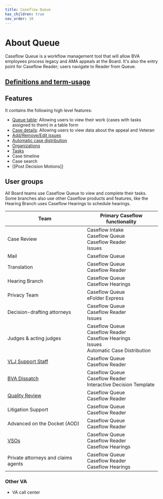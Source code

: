 ```yaml
---
title: Caseflow Queue
has_children: true
nav_order: 10
---
```


# About Queue
Caseflow Queue is a workflow management tool that will allow BVA employees process legacy and AMA appeals at the Board. It's also the entry point for Caseflow Reader; users navigate to Reader from Queue. 

## [Definitions and term-usage](https://github.com/department-of-veterans-affairs/caseflow/wiki/Queue-data-dictionary)

## Features
It contains the following high level features:
- [Queue table](https://github.com/department-of-veterans-affairs/caseflow/wiki/Table): Allowing users to view their work (cases with tasks assigned to them) in a table form
- [Case details](https://github.com/department-of-veterans-affairs/caseflow/wiki/Case-details): Allowing users to view data about the appeal and Veteran
- [Add/Remove/Edit issues](https://github.com/department-of-veterans-affairs/caseflow/wiki/Editing-AMA-issues)
- [Automatic case distribution](https://github.com/department-of-veterans-affairs/caseflow/wiki/Automatic-Case-Distribution)
- [Organizations](https://github.com/department-of-veterans-affairs/caseflow/wiki/Organizations)
- [Tasks](https://github.com/department-of-veterans-affairs/caseflow/wiki/Tasks)
- Case timeline
- Case search
- [[Post Decision Motions]]

## User groups
All Board teams use Caseflow Queue to view and complete their tasks. Some branches also use other Caseflow products and features, like the Hearing Branch uses Caseflow Hearings to schedule hearings.

Team | Primary Caseflow functionality
---|---
Case Review|Caseflow Intake<br>Caseflow Queue<br>Caseflow Reader<br>Issues
Mail|Caseflow Queue
Translation|Caseflow Queue<br>Caseflow Reader
Hearing Branch|Caseflow Queue<br>Caseflow Hearings
Privacy Team|Caseflow Queue<br>eFolder Express
Decision-drafting attorneys|Caseflow Queue<br>Caseflow Reader<br>Issues
Judges & acting judges |Caseflow Queue<br>Caseflow Reader<br>Caseflow Hearings<br>Issues<br>Automatic Case Distribution
[VLJ Support Staff](https://github.com/department-of-veterans-affairs/caseflow/wiki/VLJ-Support)|Caseflow Queue<br>Caseflow Reader
[BVA Dispatch](https://github.com/department-of-veterans-affairs/caseflow/wiki/BVA-Dispatch)|Caseflow Queue<br>Caseflow Reader<br>Interactive Decision Template
[Quality Review](https://github.com/department-of-veterans-affairs/caseflow/wiki/Quality-Review)|Caseflow Queue<br>Caseflow Reader
Litigation Support | Caseflow Queue<br>Caseflow Reader
Advanced on the Docket (AOD)|Caseflow Queue<br>Caseflow Reader
[VSOs](https://github.com/department-of-veterans-affairs/caseflow/wiki/VSOs)|Caseflow Queue<br>Caseflow Reader<br>Caseflow Hearings
Private attorneys and claims agents |Caseflow Queue<br>Caseflow Reader<br>Caseflow Hearings

### Other VA
- VA call center
